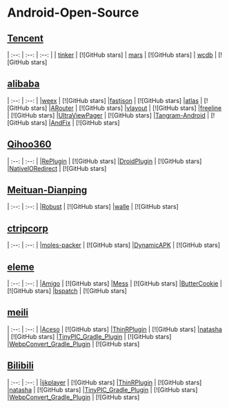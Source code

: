 # Android-Open-Source

## [Tencent](https://github.com/Tencent)
| :--: | :--: | :--: |
| [tinker](https://github.com/Tencent/tinker) | [![GitHub stars] 
| [mars](https://github.com/Tencent/mars) | [![GitHub stars] 
| [wcdb](https://github.com/Tencent/wcdb) | [![GitHub stars] 

## [alibaba](https://github.com/alibaba)
| :--: | :--: |
|[weex](https://github.com/alibaba/weex) | [![GitHub stars] 
|[fastjson](https://github.com/alibaba/fastjson) | [![GitHub stars] 
|[atlas](https://github.com/alibaba/atlas) | [![GitHub stars] 
|[ARouter](https://github.com/alibaba/ARouter) | [![GitHub stars] 
|[vlayout](https://github.com/alibaba/vlayout) | [![GitHub stars] 
|[freeline](https://github.com/alibaba/freeline) | [![GitHub stars] 
|[UltraViewPager](https://github.com/alibaba/UltraViewPager) | [![GitHub stars]
|[Tangram-Android](https://github.com/alibaba/Tangram-Android) | [![GitHub stars] 
|[AndFix](https://github.com/alibaba/AndFix) | [![GitHub stars] 

## [Qihoo360](https://github.com/Qihoo360/RePlugin)
| :--: | :--: |
|[RePlugin](https://github.com/Qihoo360/RePlugin) | [![GitHub stars] 
|[DroidPlugin](https://github.com/DroidPluginTeam/DroidPlugin) | [![GitHub stars] 
|[NativeIORedirect](https://github.com/DroidPluginTeam/NativeIORedirect) | [![GitHub stars] 

## [Meituan-Dianping](https://github.com/Meituan-Dianping)
| :--: | :--: |
|[Robust](https://github.com/Meituan-Dianping/Robust) | [![GitHub stars] 
|[walle](https://github.com/Meituan-Dianping/walle) | [![GitHub stars] 

## [ctripcorp](https://github.com/ctripcorp)
| :--: | :--: |
|[moles-packer](https://github.com/ctripcorp/moles-packer) | [![GitHub stars] 
|[DynamicAPK](https://github.com/CtripMobile/DynamicAPK) | [![GitHub stars] 

## [eleme](https://github.com/eleme)
| :--: | :--: |
|[Amigo](https://github.com/eleme/Amigo) | [![GitHub stars] 
|[Mess](https://github.com/eleme/Mess) | [![GitHub stars] 
|[ButterCookie](https://github.com/eleme/ButterCookie) | [![GitHub stars] 
|[bspatch](https://github.com/eleme/bspatch) | [![GitHub stars] 

## [meili](https://github.com/meili)
| :--: | :--: |
|[Aceso](https://github.com/meili/Aceso) | [![GitHub stars] 
|[ThinRPlugin](https://github.com/meili/ThinRPlugin) | [![GitHub stars] 
|[natasha](https://github.com/meili/natasha) | [![GitHub stars] 
|[TinyPIC_Gradle_Plugin](https://github.com/meili/TinyPIC_Gradle_Plugin) | [![GitHub stars]
|[WebpConvert_Gradle_Plugin](https://github.com/meili/WebpConvert_Gradle_Plugin) | [![GitHub stars]

## [Bilibili](https://github.com/Bilibili)
| :--: | :--: |
|[ijkplayer](https://github.com/Bilibili/ijkplayer) | [![GitHub stars] 
|[ThinRPlugin](https://github.com/meili/ThinRPlugin) | [![GitHub stars] 
|[natasha](https://github.com/meili/natasha) | [![GitHub stars] 
|[TinyPIC_Gradle_Plugin](https://github.com/meili/TinyPIC_Gradle_Plugin) | [![GitHub stars]
|[WebpConvert_Gradle_Plugin](https://github.com/meili/WebpConvert_Gradle_Plugin) | [![GitHub stars]
